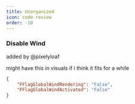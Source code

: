 ```yaml
---
title: Unorganized
icon: code-review
order: -10
---
```

### Disable Wind
added by @pixelyloaf

might have this in visuals if i think it fits for a while
```json
{
    "FFlagGlobalWindRendering": "False",
    "FFlagGlobalWindActivated": "False"
}
```